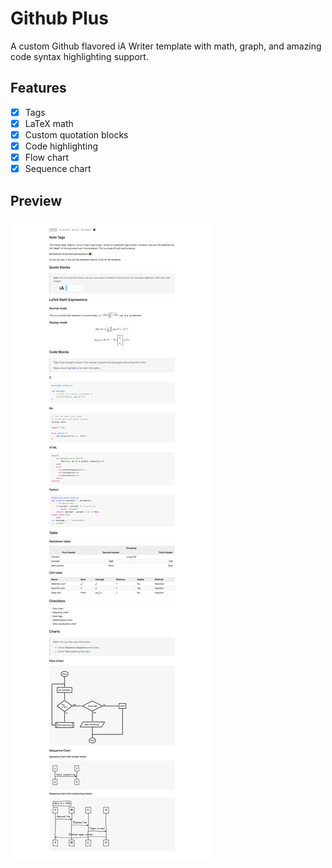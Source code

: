 # Github Plus

A custom Github flavored iA Writer template with math, graph, and amazing code syntax highlighting support.


## Features
- [x] Tags
- [x] LaTeX math
- [x] Custom quotation blocks
- [x] Code highlighting
- [x] Flow chart
- [x] Sequence chart

## Preview
![](docs/assets/preview.png)
